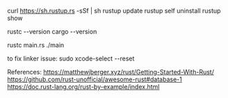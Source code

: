 curl https://sh.rustup.rs -sSf | sh
rustup update
rustup self uninstall
rustup show

rustc --version
cargo --version

rustc main.rs
./main

to fix linker issue: sudo xcode-select --reset


References:
https://matthewjberger.xyz/rust/Getting-Started-With-Rust/
https://github.com/rust-unofficial/awesome-rust#database-1
https://doc.rust-lang.org/rust-by-example/index.html
